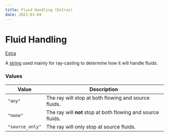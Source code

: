 ```yaml
---
title: Fluid Handling (Extras)
date: 2021-01-04
---
```


# Fluid Handling

[Extra](../extras.md)

A [string](../../types/data_types/string.md) used mainly for ray-casting to determine how it will handle fluids.


### Values

Value           | Description
----------------|------------
`"any"`         | The ray will stop at both flowing and source fluids.
`"none"`        | The ray will **not** stop at both flowing and source fluids.
`"source_only"` | The ray will only stop at source fluids.
